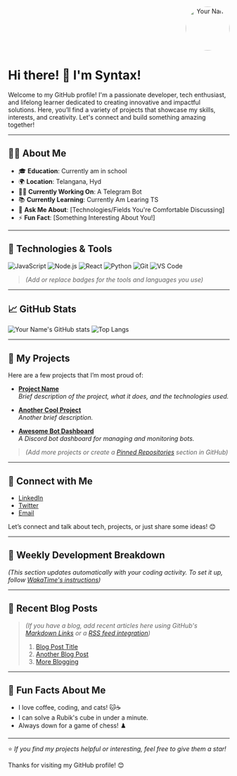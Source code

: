<div align="right">
  <img src="path/to/your-image.png" alt="Your Name" width="100" height="100" style="border-radius: 50%;">
</div>

# Hi there! 👋 I'm Syntax!

Welcome to my GitHub profile! I'm a passionate developer, tech enthusiast, and lifelong learner dedicated to creating innovative and impactful solutions. Here, you’ll find a variety of projects that showcase my skills, interests, and creativity. Let's connect and build something amazing together!

---

## 🧑‍💻 About Me

- 🎓 **Education**: Currently am in school
- 🌍 **Location**: Telangana, Hyd
- 👨‍💻 **Currently Working On**: A Telegram Bot
- 📚 **Currently Learning**: Currently Am Learing TS
- 💬 **Ask Me About**: [Technologies/Fields You're Comfortable Discussing]
- ⚡ **Fun Fact**: [Something Interesting About You!]

---

## 🔧 Technologies & Tools

![JavaScript](https://img.shields.io/badge/JavaScript-F7DF1E?style=flat-square&logo=javascript&logoColor=black)
![Node.js](https://img.shields.io/badge/Node.js-339933?style=flat-square&logo=node.js&logoColor=white)
![React](https://img.shields.io/badge/React-61DAFB?style=flat-square&logo=react&logoColor=black)
![Python](https://img.shields.io/badge/Python-3776AB?style=flat-square&logo=python&logoColor=white)
![Git](https://img.shields.io/badge/Git-F05032?style=flat-square&logo=git&logoColor=white)
![VS Code](https://img.shields.io/badge/VS%20Code-007ACC?style=flat-square&logo=visual-studio-code&logoColor=white)

> *(Add or replace badges for the tools and languages you use)*

---

## 📈 GitHub Stats

![Your Name's GitHub stats](https://github-readme-stats.vercel.app/api?username=yourusername&show_icons=true&theme=radical&count_private=true)
![Top Langs](https://github-readme-stats.vercel.app/api/top-langs/?username=yourusername&layout=compact&theme=radical)

---

## 🚀 My Projects

Here are a few projects that I’m most proud of:

- **[Project Name](https://github.com/yourusername/project-repo)**  
  _Brief description of the project, what it does, and the technologies used._

- **[Another Cool Project](https://github.com/yourusername/another-repo)**  
  _Another brief description._

- **[Awesome Bot Dashboard](https://github.com/yourusername/awesome-bot-dashboard)**  
  _A Discord bot dashboard for managing and monitoring bots._

> *(Add more projects or create a [Pinned Repositories](https://docs.github.com/en/account-and-profile/setting-up-and-managing-your-github-profile/pinning-repositories-to-your-profile) section in GitHub)*

---

## 💼 Connect with Me

- [LinkedIn](https://linkedin.com/in/yourlinkedin)  
- [Twitter](https://twitter.com/yourtwitter)  
- [Email](mailto:youremail@example.com)  

Let’s connect and talk about tech, projects, or just share some ideas! 😊

---

## 📅 Weekly Development Breakdown

<!--START_SECTION:waka-->
<!--END_SECTION:waka-->

*(This section updates automatically with your coding activity. To set it up, follow [WakaTime's instructions](https://wakatime.com/))* 

---

## 🌱 Recent Blog Posts

> *(If you have a blog, add recent articles here using GitHub's [Markdown Links](https://guides.github.com/features/mastering-markdown/) or a [RSS feed integration](https://github.com/gautamkrishnar/blog-post-workflow))*  
> 1. [Blog Post Title](https://yourblog.com/post1)  
> 2. [Another Blog Post](https://yourblog.com/post2)  
> 3. [More Blogging](https://yourblog.com/post3)  

---

## 🎉 Fun Facts About Me

- I love coffee, coding, and cats! 🐱☕
- I can solve a Rubik's cube in under a minute.
- Always down for a game of chess! ♟️

---

⭐️ _If you find my projects helpful or interesting, feel free to give them a star!_

Thanks for visiting my GitHub profile! 😊
